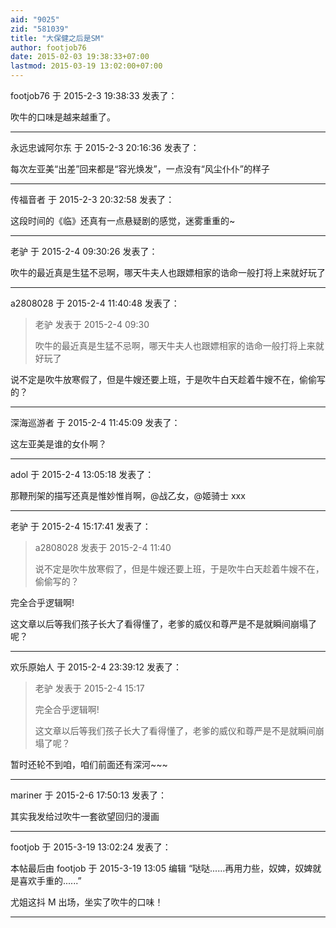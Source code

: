 ```yaml
---
aid: "9025"
zid: "581039"
title: "大保健之后是SM"
author: footjob76
date: 2015-02-03 19:38:33+07:00
lastmod: 2015-03-19 13:02:00+07:00
---
```


footjob76 于 2015-2-3 19:38:33 发表了：

吹牛的口味是越来越重了。

---

永远忠诚阿尔东 于 2015-2-3 20:16:36 发表了：

每次左亚美“出差”回来都是“容光焕发”，一点没有“风尘仆仆”的样子

---

传福音者 于 2015-2-3 20:32:58 发表了：

这段时间的《临》还真有一点悬疑剧的感觉，迷雾重重的~

---

老驴 于 2015-2-4 09:30:26 发表了：

吹牛的最近真是生猛不忌啊，哪天牛夫人也跟嫖相家的诰命一般打将上来就好玩了

---

a2808028 于 2015-2-4 11:40:48 发表了：

> 老驴 发表于 2015-2-4 09:30
>
> 吹牛的最近真是生猛不忌啊，哪天牛夫人也跟嫖相家的诰命一般打将上来就好玩了

说不定是吹牛放寒假了，但是牛嫂还要上班，于是吹牛白天趁着牛嫂不在，偷偷写的？

---

深海巡游者 于 2015-2-4 11:45:09 发表了：

这左亚美是谁的女仆啊？

---

adol 于 2015-2-4 13:05:18 发表了：

那鞭刑架的描写还真是惟妙惟肖啊，@战乙女，@姬骑士 xxx

---

老驴 于 2015-2-4 15:17:41 发表了：

> a2808028 发表于 2015-2-4 11:40
>
> 说不定是吹牛放寒假了，但是牛嫂还要上班，于是吹牛白天趁着牛嫂不在，偷偷写的？

完全合乎逻辑啊!

这文章以后等我们孩子长大了看得懂了，老爹的威仪和尊严是不是就瞬间崩塌了呢？

---

欢乐原始人 于 2015-2-4 23:39:12 发表了：

> 老驴 发表于 2015-2-4 15:17
>
> 完全合乎逻辑啊!
>
> 这文章以后等我们孩子长大了看得懂了，老爹的威仪和尊严是不是就瞬间崩塌了呢？

暂时还轮不到咱，咱们前面还有深河~~~

---

mariner 于 2015-2-6 17:50:13 发表了：

其实我发给过吹牛一套欲望回归的漫画

---

footjob 于 2015-3-19 13:02:24 发表了：

本帖最后由 footjob 于 2015-3-19 13:05 编辑 “哒哒......再用力些，奴婢，奴婢就是喜欢手重的......”

尤姐这抖 M 出场，坐实了吹牛的口味！

---
